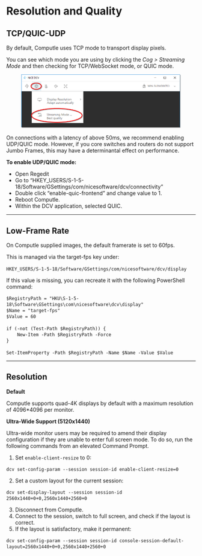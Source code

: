 # Resolution and Quality

## TCP/QUIC-UDP

By default, Computle uses TCP mode to transport display pixels.&#x20;

You can see which mode you are using by clicking the _Cog > Streaming Mode_ and then checking for  TCP/WebSocket mode, or QUIC mode.&#x20;

<figure><img src="../../.gitbook/assets/image (1).png" alt=""><figcaption></figcaption></figure>

On connections with a latency of above 50ms, we recommend enabling UDP/QUIC mode. However, if you core switches and routers do not support Jumbo Frames, this may have a determinantal effect on performance.&#x20;

**To enable UDP/QUIC mode:**

* Open Regedit
* Go to “HKEY\_USERS/S-1-5-18/Software/GSettings/com/nicesoftware/dcv/connectivity”
* Double click “enable-quic-frontend” and change value to 1.&#x20;
* Reboot Computle.
* Within the DCV application, selected QUIC.&#x20;

***

## Low-Frame Rate

On Computle supplied images, the default framerate is set to 60fps.&#x20;

This is managed via the target-fps key under:

`HKEY_USERS/S-1-5-18/Software/GSettings/com/nicesoftware/dcv/display`

If this value is missing, you can recreate it with the following PowerShell command:

```
$RegistryPath = "HKU\S-1-5-18\Software\GSettings\com\nicesoftware\dcv\display"
$Name = "target-fps"
$Value = 60

if (-not (Test-Path $RegistryPath)) {
    New-Item -Path $RegistryPath -Force
}

Set-ItemProperty -Path $RegistryPath -Name $Name -Value $Value
```

***

## Resolution

**Default**

Computle supports quad-4K displays by default with a maximum resolution of 4096\*4096 per monitor.&#x20;

**Ultra-Wide Support (5120x1440)**

Ultra-wide monitor users may be required to amend their display configuration if they are unable to enter full screen mode. To do so, run the following commands from an elevated Command Prompt. &#x20;

1. Set `enable-client-resize` to 0:

```
dcv set-config-param --session session-id enable-client-resize=0
```

2. Set a custom layout for the current session:

```
dcv set-display-layout --session session-id 2560x1440+0+0,2560x1440+2560+0
```

3. Disconnect from Computle.
4. Connect to the session, switch to full screen, and check if the layout is correct.
5. If the layout is satisfactory, make it permanent:

```
dcv set-config-param --session session-id console-session-default-layout=2560x1440+0+0,2560x1440+2560+0
```

